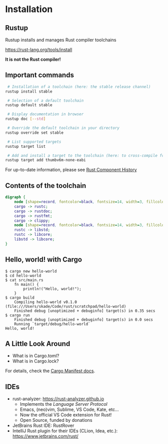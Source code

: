 # Installation

## Rustup

Rustup installs and manages Rust compiler toolchains

<https://rust-lang.org/tools/install>

**It is not the Rust compiler!**

## Important commands

```sh
 # Installation of a toolchain (here: the stable release channel)
rustup install stable

 # Selection of a default toolchain
rustup default stable

 # Display documentation in browser
rustup doc [--std]

 # Override the default toolchain in your directory
rustup override set stable

 # List supported targets
rustup target list

 # Add and install a target to the toolchain (here: to cross-compile for an ARMv6-M target)
rustup target add thumbv6m-none-eabi
```

For up-to-date information, please see [Rust Component
History](https://rust-lang.github.io/rustup-components-history/)

## Contents of the toolchain

```dot process
digraph {
    node [shape=record, fontcolor=black, fontsize=14, width=3, fillcolor=green3, style=filled];
    cargo -> rustc;
    cargo -> rustdoc;
    cargo -> rustfmt;
    cargo -> clippy;
    node [shape=record, fontcolor=black, fontsize=14, width=3, fillcolor=lightblue, style=filled];
    rustc -> libstd;
    rustc -> libcore;
    libstd -> libcore;
}
```

## Hello, world! with Cargo

```console
$ cargo new hello-world
$ cd hello-world
$ cat src/main.rs
    fn main() {
        println!("Hello, world!");
    }
$ cargo build
    Compiling hello-world v0.1.0 (file:///Users/skade/Code/rust/scratchpad/hello-world)
    Finished debug [unoptimized + debuginfo] target(s) in 0.35 secs
$ cargo run
    Finished debug [unoptimized + debuginfo] target(s) in 0.0 secs
    Running `target/debug/hello-world`
Hello, world!
```

## A Little Look Around

-   What is in Cargo.toml?
-   What is in Cargo.lock?

For details, check the [Cargo Manifest docs](http://doc.crates.io/manifest.html).

## IDEs

-   rust-analyzer: <https://rust-analyzer.github.io>
    - Implements the *Language Server Protocol*
    - Emacs, (neo)vim, Sublime, VS Code, Kate, etc...
    - Now the official VS Code extension for Rust!
    - Open Source, funded by donations
-   JetBrains Rust IDE: RustRover
-   IntelliJ Rust plugin for their IDEs (CLion, Idea, etc.):
    <https://www.jetbrains.com/rust/>

